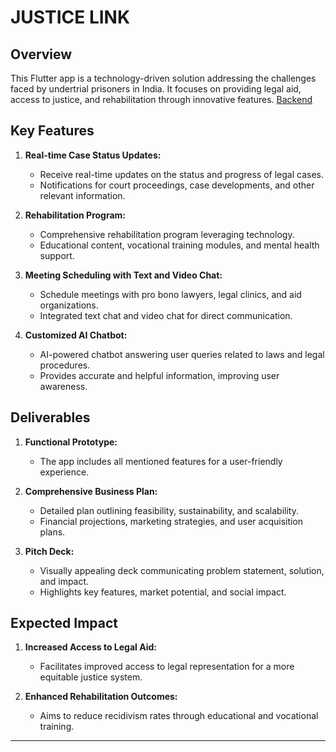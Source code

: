 # JUSTICE LINK

## Overview

This Flutter app is a technology-driven solution addressing the challenges faced by undertrial prisoners in India. It focuses on providing legal aid, access to justice, and rehabilitation through innovative features.
[Backend](https://github.com/AVtheking/Justice_link-backend)
## Key Features

1. **Real-time Case Status Updates:**
   - Receive real-time updates on the status and progress of legal cases.
   - Notifications for court proceedings, case developments, and other relevant information.

2. **Rehabilitation Program:**
   - Comprehensive rehabilitation program leveraging technology.
   - Educational content, vocational training modules, and mental health support.

3. **Meeting Scheduling with Text and Video Chat:**
   - Schedule meetings with pro bono lawyers, legal clinics, and aid organizations.
   - Integrated text chat and video chat for direct communication.

4. **Customized AI Chatbot:**
   - AI-powered chatbot answering user queries related to laws and legal procedures.
   - Provides accurate and helpful information, improving user awareness.

## Deliverables

1. **Functional Prototype:**
   - The app includes all mentioned features for a user-friendly experience.

2. **Comprehensive Business Plan:**
   - Detailed plan outlining feasibility, sustainability, and scalability.
   - Financial projections, marketing strategies, and user acquisition plans.

3. **Pitch Deck:**
   - Visually appealing deck communicating problem statement, solution, and impact.
   - Highlights key features, market potential, and social impact.

## Expected Impact

1. **Increased Access to Legal Aid:**
   - Facilitates improved access to legal representation for a more equitable justice system.

2. **Enhanced Rehabilitation Outcomes:**
   - Aims to reduce recidivism rates through educational and vocational training.

---

